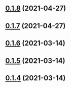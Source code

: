 ## [0.1.8](https://github.com/EnessenE/ERIKBot/compare/v0.1.7...v0.1.8) (2021-04-27)



## [0.1.7](https://github.com/EnessenE/ERIKBot/compare/v0.1.6...v0.1.7) (2021-04-27)



## [0.1.6](https://github.com/EnessenE/ERIKBot/compare/v0.1.5...v0.1.6) (2021-03-14)



## [0.1.5](https://github.com/EnessenE/ERIKBot/compare/v0.1.4...v0.1.5) (2021-03-14)



## [0.1.4](https://github.com/EnessenE/ERIKBot/compare/v0.1.3...v0.1.4) (2021-03-14)



